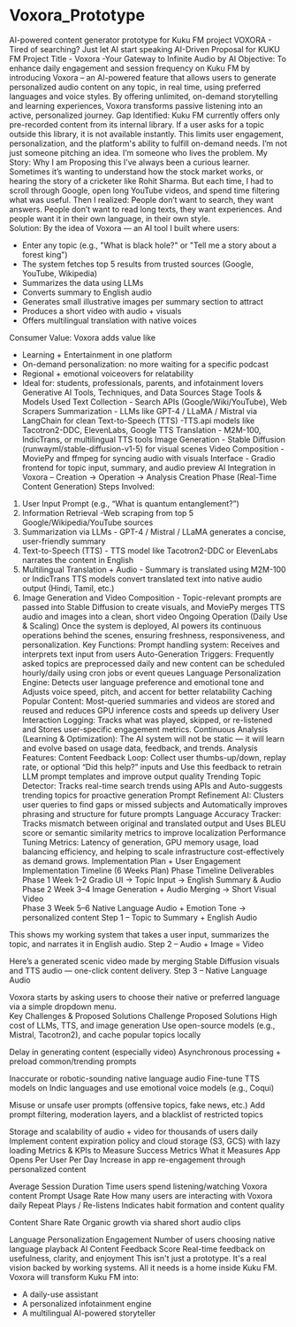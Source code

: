# Voxora_Prototype
AI-powered content generator prototype for Kuku FM project
                                                                  VOXORA - Tired of searching? Just let AI start speaking
AI-Driven Proposal for KUKU FM
Project Title - Voxora -Your Gateway to Infinite Audio by AI
Objective: 
To enhance daily engagement and session frequency on Kuku FM by introducing Voxora – an AI-powered feature that allows users to generate personalized audio content on any topic, in real time, using preferred languages and voice styles. By offering unlimited, on-demand storytelling and learning experiences, Voxora transforms passive listening into an active, personalized journey.
Gap Identified:
Kuku FM currently offers only pre-recorded content from its internal library. If a user asks for a topic outside this library, it is not available instantly. This limits user engagement, personalization, and the platform's ability to fulfill on-demand needs.
I’m not just someone pitching an idea. I’m someone who lives the problem.
My Story: Why I am Proposing this
I’ve always been a curious learner. Sometimes it’s wanting to understand how the stock market works, or hearing the story of a cricketer like Rohit Sharma. But each time, I had to scroll through Google, open long YouTube videos, and spend time filtering what was useful.
Then I realized:
People don’t want to search, they want answers.
People don’t want to read long texts, they want experiences.
And people want it in their own language, in their own style.  
Solution: By the idea of Voxora — an AI tool I built where users:
- Enter any topic (e.g., "What is black hole?" or "Tell me a story about a forest king")
- The system fetches top 5 results from trusted sources (Google, YouTube, Wikipedia)
- Summarizes the data using LLMs
- Converts summary to English audio
- Generates small illustrative images per summary section to attract 
- Produces a short video with audio + visuals
- Offers multilingual translation with native voices
 
Consumer Value: Voxora adds value like
- Learning + Entertainment in one platform
- On-demand personalization: no more waiting for a specific podcast
- Regional + emotional voiceovers for relatability
- Ideal for: students, professionals, parents, and infotainment lovers
Generative AI Tools, Techniques, and Data Sources
Stage	                           Tools & Models Used
Text Collection	         -   Search APIs (Google/Wiki/YouTube), Web Scrapers
Summarization	         - LLMs like GPT-4 / LLaMA / Mistral via LangChain for clean 
Text-to-Speech (TTS) -TTS.api models like Tacotron2-DDC, ElevenLabs, Google TTS
Translation	        - M2M-100, IndicTrans, or multilingual TTS tools
Image Generation     - Stable Diffusion (runwayml/stable-diffusion-v1-5) for visual scenes
Video Composition   - MoviePy and ffmpeg for syncing audio with visuals
Interface	        - Gradio frontend for topic input, summary, and audio preview
AI Integration in Voxora – Creation -> Operation -> Analysis
Creation Phase (Real-Time Content Generation)
Steps Involved:
1. User Input Prompt (e.g., “What is quantum entanglement?”)
2. Information Retrieval -Web scraping from top 5 Google/Wikipedia/YouTube sources 
3. Summarization via LLMs - GPT-4 / Mistral / LLaMA generates a concise, user-friendly summary
4. Text-to-Speech (TTS) - TTS model like Tacotron2-DDC or ElevenLabs narrates the content in English
5. Multilingual Translation + Audio -  Summary is translated using M2M-100 or IndicTrans
     TTS models convert translated text into native audio output (Hindi, Tamil, etc.)
6. Image Generation and Video Composition - Topic-relevant prompts are passed into Stable          Diffusion to create visuals, and MoviePy merges TTS audio and images into a clean, short video
Ongoing Operation (Daily Use & Scaling)
Once the system is deployed, AI powers its continuous operations behind the scenes, ensuring freshness, responsiveness, and personalization.
Key Functions:
Prompt handling system: Receives and interprets text input from users
Auto-Generation Triggers: Frequently asked topics are preprocessed daily and new content can be scheduled hourly/daily using cron jobs or event queues
Language Personalization Engine: Detects user language preference and emotional tone and Adjusts voice speed, pitch, and accent for better relatability
Caching Popular Content: Most-queried summaries and videos are stored and reused and reduces GPU inference costs and speeds up delivery
User Interaction Logging: Tracks what was played, skipped, or re-listened and Stores user-specific engagement metrics.
Continuous Analysis (Learning & Optimization):
The AI system will not be static — it will learn and evolve based on usage data, feedback, and trends.
Analysis Features:
Content Feedback Loop: Collect user thumbs-up/down, replay rate, or optional “Did this help?” inputs and Use this feedback to retrain LLM prompt templates and improve output quality
Trending Topic Detector: Tracks real-time search trends using APIs and Auto-suggests trending topics for proactive generation
Prompt Refinement AI: Clusters user queries to find gaps or missed subjects and Automatically improves phrasing and structure for future prompts
Language Accuracy Tracker: Tracks mismatch between original and translated output and Uses BLEU score or semantic similarity metrics to improve localization
Performance Tuning Metrics: Latency of generation, GPU memory usage, load balancing efficiency, and helping to scale infrastructure cost-effectively as demand grows.
Implementation Plan + User Engagement
Implementation Timeline (6 Weeks Plan)
Phase     	Timeline	         Deliverables
Phase 1 	Week 1–2	Gradio UI → Topic Input → English Summary & Audio 
Phase 2	              Week 3–4   	Image Generation + Audio Merging → Short Visual Video  
Phase 3 	Week 5–6	Native Language Audio + Emotion Tone → personalized content 
Step 1 – Topic to Summary + English Audio
 
This shows my working system that takes a user input, summarizes the topic, and narrates it in English audio.
Step 2 – Audio + Image = Video
 
Here’s a generated scenic video made by merging Stable Diffusion visuals and TTS audio — one-click content delivery.
Step 3 – Native Language Audio 
 
Voxora starts by asking users to choose their native or preferred language via a simple dropdown menu.  
Key Challenges & Proposed Solutions	
Challenge	Proposed Solutions
High cost of LLMs, TTS, and image generation	Use open-source models (e.g., Mistral, Tacotron2), and cache popular topics locally

Delay in generating content (especially video)	Asynchronous processing + preload common/trending prompts

Inaccurate or robotic-sounding native language audio	Fine-tune TTS models on Indic languages and use emotional voice models (e.g., Coqui)

Misuse or unsafe user prompts (offensive topics, fake news, etc.)		Add prompt filtering, moderation layers, and a blacklist of restricted topics

Storage and scalability of audio + video for thousands of users daily	Implement content expiration policy and cloud storage (S3, GCS) with lazy loading
Metrics & KPIs to Measure Success
Metrics	What it Measures
App Opens Per User Per Day	Increase in app re-engagement through personalized content

Average Session Duration	Time users spend listening/watching Voxora content
Prompt Usage Rate	How many users are interacting with Voxora daily
Repeat Plays / Re-listens	Indicates habit formation and content quality

Content Share Rate	Organic growth via shared short audio clips

Language Personalization Engagement	Number of users choosing native language playback
AI Content Feedback Score	Real-time feedback on usefulness, clarity, and enjoyment
This isn't just a prototype. It's a real vision backed by working systems. All it needs is a home inside Kuku FM.
 Voxora will transform Kuku FM into:
- A daily-use assistant
- A personalized infotainment engine
- A multilingual AI-powered storyteller
